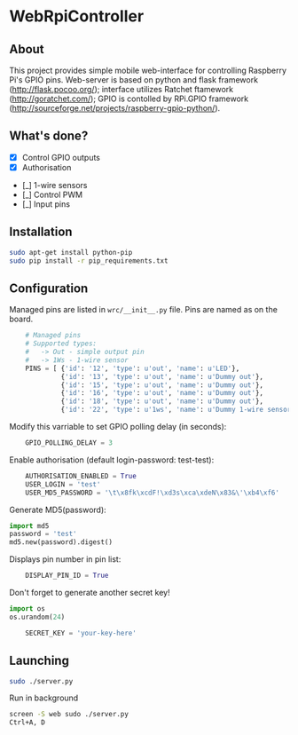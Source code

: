WebRpiController
================

About
-----
This project provides simple mobile web-interface for controlling Raspberry Pi's GPIO pins.
Web-server is based on python and flask framework (http://flask.pocoo.org/); interface utilizes Ratchet ftamework (http://goratchet.com/); GPIO is contolled by RPi.GPIO framework (http://sourceforge.net/projects/raspberry-gpio-python/).

What's done?
------------
- [X] Control GPIO outputs
- [X] Authorisation
- [_] 1-wire sensors
- [_] Control PWM
- [_] Input pins


Installation
------------
```bash
sudo apt-get install python-pip
sudo pip install -r pip_requirements.txt
```

Configuration
-------------
Managed pins are listed in `wrc/__init__.py` file. Pins are named as on the board.
```python
    # Managed pins
    # Supported types:
    #   -> Out - simple output pin
    #   -> 1Ws - 1-wire sensor
    PINS = [ {'id': '12', 'type': u'out', 'name': u'LED'},
             {'id': '13', 'type': u'out', 'name': u'Dummy out'},
             {'id': '15', 'type': u'out', 'name': u'Dummy out'}, 
             {'id': '16', 'type': u'out', 'name': u'Dummy out'},
             {'id': '18', 'type': u'out', 'name': u'Dummy out'},
             {'id': '22', 'type': u'1ws', 'name': u'Dummy 1-wire sensor', 'unit': u'deg'}, ]
```

Modify this varriable to set GPIO polling delay (in seconds):
```python
    GPIO_POLLING_DELAY = 3
```

Enable authorisation (default login-password: test-test):
```python
    AUTHORISATION_ENABLED = True
    USER_LOGIN = 'test'
    USER_MD5_PASSWORD = '\t\x8fk\xcdF!\xd3s\xca\xdeN\x83&\'\xb4\xf6' 
```

Generate MD5(password):
```python
import md5
password = 'test'
md5.new(password).digest()
```

Displays pin number in pin list:
```python
    DISPLAY_PIN_ID = True
```

Don't forget to generate another secret key!
```python
import os
os.urandom(24)
```

```python
    SECRET_KEY = 'your-key-here'
```


Launching
---------
```bash
sudo ./server.py
```

Run in background
```bash
screen -S web sudo ./server.py
Ctrl+A, D
```